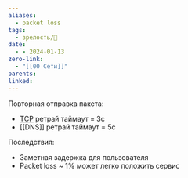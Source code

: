 ```yaml
---
aliases:
  - packet loss
tags:
  - зрелость/🌱
date:
  - - 2024-01-13
zero-link:
  - "[[00 Сети]]"
parents: 
linked:
---
```

Повторная отправка пакета:
- [TCP](TCP.md) ретрай таймаут = 3с
- [[DNS]] ретрай таймаут = 5с

Последствия:
- Заметная задержка для пользователя
- Packet loss ~ 1% может легко положить сервис
